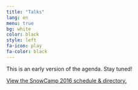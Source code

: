 ```yaml
---
title: "Talks"
lang: en
menu: true
bg: white
color: black
style: left
fa-icon: play
fa-color: black
---
```


This is an early version of the agenda. Stay tuned!

<a id="sched-embed" href="http://snowcamp2016.sched.org/">View the SnowCamp 2016 schedule & directory.</a><script type="text/javascript" src="http://snowcamp2016.sched.org/js/embed.js"></script>
